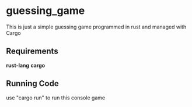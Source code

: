 # guessing_game
This is just a simple guessing game programmed in rust and managed with Cargo

## Requirements
**rust-lang**
**cargo**

## Running Code
use "cargo run" to run this console game

